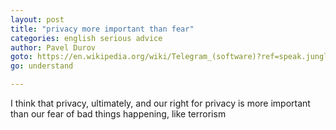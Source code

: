 ```yaml
---
layout: post
title: "privacy more important than fear"
categories: english serious advice
author: Pavel Durov
goto: https://en.wikipedia.org/wiki/Telegram_(software)?ref=speak.junglestar.org
go: understand

---
```

I think that privacy, ultimately, and our right for privacy is more important than our fear of bad things happening, like terrorism
